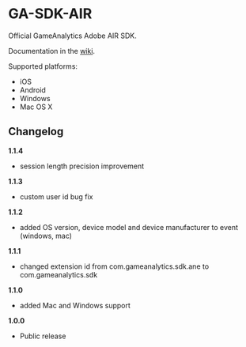 GA-SDK-AIR
==========

Official GameAnalytics Adobe AIR SDK.

Documentation in the [wiki](https://github.com/GameAnalytics/GA-SDK-AIR/wiki).

Supported platforms:

* iOS
* Android
* Windows
* Mac OS X

Changelog
---------
<!--(CHANGELOG_TOP)-->
**1.1.4**
* session length precision improvement

**1.1.3**
* custom user id bug fix

**1.1.2**
* added OS version, device model and device manufacturer to event (windows, mac)

**1.1.1**
* changed extension id from com.gameanalytics.sdk.ane to com.gameanalytics.sdk

**1.1.0**
* added Mac and Windows support

**1.0.0**
* Public release
